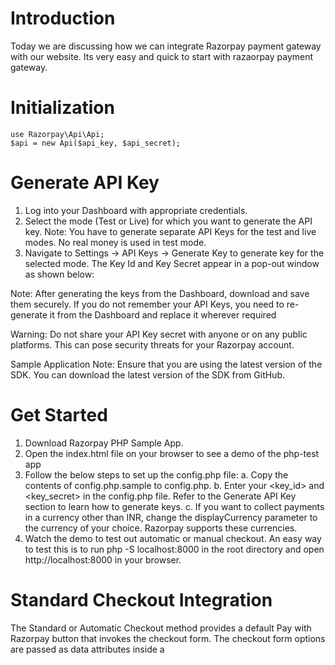 # Introduction
Today we are  discussing how we can integrate Razorpay payment gateway with our website. Its very easy and quick to start with razaorpay payment gateway.

# Initialization
```
use Razorpay\Api\Api;
$api = new Api($api_key, $api_secret);
```
# Generate API Key

1. Log into your Dashboard with appropriate credentials.
2. Select the mode (Test or Live) for which you want to generate the API key.
Note:
You have to generate separate API Keys for the test and live modes. No real money is used in test mode.
 3. Navigate to Settings → API Keys → Generate Key to generate key for the selected mode.
The Key Id and Key Secret appear in a pop-out window as shown below:


Note:
After generating the keys from the Dashboard, download and save them securely. If you do not remember your API Keys, you need to re-generate it from the Dashboard and replace it wherever required

Warning:
Do not share your API Key secret with anyone or on any public platforms. This can pose security threats for your Razorpay account.

Sample Application
Note: Ensure that you are using the latest version of the SDK. You can download the latest version of the SDK from GitHub.

# Get Started
1. Download Razorpay PHP Sample App.
2. Open the index.html file on your browser to see a demo of the php-test app
3. Follow the below steps to set up the config.php file:
a. Copy the contents of config.php.sample to config.php.
b. Enter your <key_id> and <key_secret> in the config.php file. Refer to the Generate API Key section to learn how to generate keys.
c. If you want to collect payments in a currency other than INR, change the displayCurrency parameter to the currency of your choice. Razorpay supports these currencies.
4. Watch the demo to test out automatic or manual checkout.
An easy way to test this is to run php -S localhost:8000 in the root directory and open http://localhost:8000 in your browser.

# Standard Checkout Integration

The Standard or Automatic Checkout method provides a default Pay with Razorpay button that invokes the checkout form. The checkout form options are passed as data attributes inside a <script> tag. You can add any additional, hidden or visible, fields to the form. These fields will be submitted along with the form.

Follow the below steps to integrate the automatic checkout:

1. Create a checkout form using Razorpay Standard Checkout Integration.
2. Accept razorpay_payment_id parameter in the form submission.
3. Run the capture code to capture the payment.
Note:
If you want to re-use this as your final code, follow the below steps:

Edit the key_id inside automatic-checkout/index.html. Use the live keys when using the application to accept live payments.
Edit the <key_id> and the <key_secret> in automatic-checkout/charge.php.

# Custom Checkout Integration

In the Custom or the Manual Checkout method, the Checkout form is invoked by the custom button on your site and the form options are passed as variables in a key-value pair format within a <script> tag. Once the payment is successfully authorized, a handler function is called automatically. This function returns a response object containing razorpay_payment_id. This handler function must be called back to your server-side to capture the payment.

Follow the below steps to integrate the manual checkout:

1. Create an order using Razorpay Orders API.
2. Accept razorpay_payment_id parameter and razorpay_signature in the form submission.
3. Store the razorpay_order_id as a sessions variable.
4. Verify the signature emitted from Razorpay server based on the algorithm.

# Are you want to get implementation help, or modify or enhance the functionality of this script?
https://www.custdeal.com/contact
